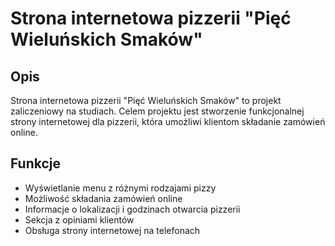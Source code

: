 # Strona internetowa pizzerii "Pięć Wieluńskich Smaków"
## Opis
Strona internetowa pizzerii "Pięć Wieluńskich Smaków" to projekt zaliczeniowy na studiach. Celem projektu jest stworzenie funkcjonalnej strony internetowej dla pizzerii, która umożliwi klientom składanie zamówień online.
## Funkcje
- Wyświetlanie menu z różnymi rodzajami pizzy
- Możliwość składania zamówień online
- Informacje o lokalizacji i godzinach otwarcia pizzerii
- Sekcja z opiniami klientów
- Obsługa strony internetowej na telefonach
